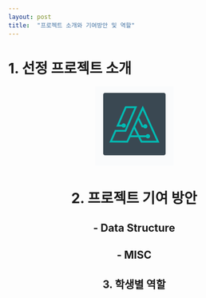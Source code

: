 ```yaml
---
layout: post
title:  "프로젝트 소개와 기여방안 및 역할"
---
```




# 1. 선정 프로젝트 소개
<center>
 <img src = "../images/logo.PNG")
</center>

# 2. 프로젝트 기여 방안

 ## - Data Structure
 ## - MISC



## 3. 학생별 역할
